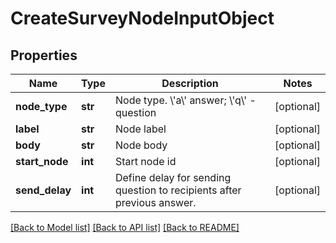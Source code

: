 # CreateSurveyNodeInputObject

## Properties
Name | Type | Description | Notes
------------ | ------------- | ------------- | -------------
**node_type** | **str** | Node type. \\&#39;a\\&#39; answer; \\&#39;q\\&#39; - question | [optional] 
**label** | **str** | Node label | [optional] 
**body** | **str** | Node body | [optional] 
**start_node** | **int** | Start node id | [optional] 
**send_delay** | **int** | Define delay for sending question to recipients after previous answer. | [optional] 

[[Back to Model list]](../README.md#documentation-for-models) [[Back to API list]](../README.md#documentation-for-api-endpoints) [[Back to README]](../README.md)


